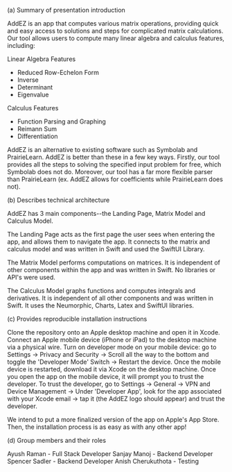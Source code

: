 (a) Summary of presentation introduction

AddEZ is an app that computes various matrix operations, providing quick and easy access to solutions and steps for complicated matrix calculations. Our tool allows users to compute many linear algebra and calculus features, including:

Linear Algebra Features
- Reduced Row-Echelon Form
- Inverse
- Determinant
- Eigenvalue

Calculus Features
- Function Parsing and Graphing
- Reimann Sum
- Differentiation

AddEZ is an alternative to existing software such as Symbolab and PrairieLearn. AddEZ is better than these in a few key ways. Firstly, our tool provides all the steps to solving the specified input problem for free, which Symbolab does not do. Moreover, our tool has a far more flexible parser than PrairieLearn (ex. AddEZ allows for coefficients while PrairieLearn does not).

(b) Describes technical architecture

AddEZ has 3 main components--the Landing Page, Matrix Model and Calculus Model.

The Landing Page acts as the first page the user sees when entering the app, and allows them to navigate the app. It connects to the matrix and calculus model and was written in Swift and used the SwiftUI Library.

The Matrix Model performs computations on matrices. It is independent of other components within the app and was written in Swift. No libraries or API's were used.

The Calculus Model graphs functions and computes integrals and derivatives. It is independent of all other components and was written in Swift. It uses the Neumorphic, Charts, Latex and SwiftUI libraries.

(c) Provides reproducible installation instructions 

Clone the repository onto an Apple desktop machine and open it in Xcode. Connect an Apple mobile device (iPhone or iPad) to the desktop machine via a physical wire. Turn on developer mode on your mobile device: go to Settings -> Privacy and Security -> Scroll all the way to the bottom and toggle the 'Developer Mode' Switch -> Restart the device. Once the mobile device is restarted, download it via Xcode on the desktop machine. Once you open the app on the mobile device, it will prompt you to trust the developer. To trust the developer, go to Settings -> General -> VPN and Device Management -> Under 'Developer App', look for the app associated with your Xcode email -> tap it (the AddEZ logo should appear) and trust the developer.

We intend to put a more finalized version of the app on Apple's App Store. Then, the installation process is as easy as with any other app!

(d) Group members and their roles

Ayush Raman - Full Stack Developer
Sanjay Manoj - Backend Developer
Spencer Sadler - Backend Developer
Anish Cherukuthota - Testing
